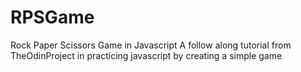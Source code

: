 # RPSGame
Rock Paper Scissors Game in Javascript
A follow along tutorial from TheOdinProject in practicing javascript by creating a simple game
